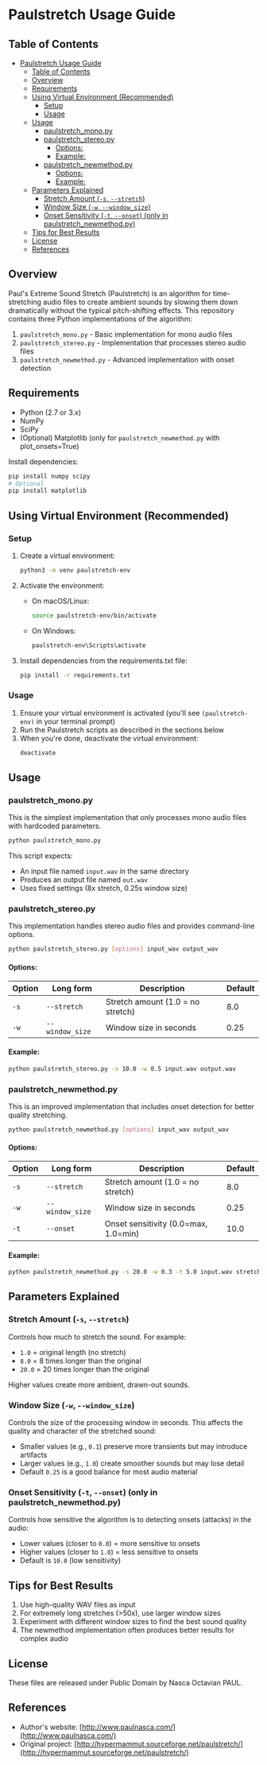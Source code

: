 # Paulstretch Usage Guide

## Table of Contents
- [Paulstretch Usage Guide](#paulstretch-usage-guide)
  - [Table of Contents](#table-of-contents)
  - [Overview](#overview)
  - [Requirements](#requirements)
  - [Using Virtual Environment (Recommended)](#using-virtual-environment-recommended)
    - [Setup](#setup)
    - [Usage](#usage)
  - [Usage](#usage-1)
    - [paulstretch\_mono.py](#paulstretch_monopy)
    - [paulstretch\_stereo.py](#paulstretch_stereopy)
      - [Options:](#options)
      - [Example:](#example)
    - [paulstretch\_newmethod.py](#paulstretch_newmethodpy)
      - [Options:](#options-1)
      - [Example:](#example-1)
  - [Parameters Explained](#parameters-explained)
    - [Stretch Amount (`-s`, `--stretch`)](#stretch-amount--s---stretch)
    - [Window Size (`-w`, `--window_size`)](#window-size--w---window_size)
    - [Onset Sensitivity (`-t`, `--onset`) (only in paulstretch\_newmethod.py)](#onset-sensitivity--t---onset-only-in-paulstretch_newmethodpy)
  - [Tips for Best Results](#tips-for-best-results)
  - [License](#license)
  - [References](#references)

## Overview

Paul's Extreme Sound Stretch (Paulstretch) is an algorithm for time-stretching audio files to create ambient sounds by slowing them down dramatically without the typical pitch-shifting effects. This repository contains three Python implementations of the algorithm:

1. `paulstretch_mono.py` - Basic implementation for mono audio files
2. `paulstretch_stereo.py` - Implementation that processes stereo audio files
3. `paulstretch_newmethod.py` - Advanced implementation with onset detection

## Requirements

- Python (2.7 or 3.x)
- NumPy
- SciPy
- (Optional) Matplotlib (only for `paulstretch_newmethod.py` with plot_onsets=True)

Install dependencies:

```bash
pip install numpy scipy
# Optional
pip install matplotlib
```

## Using Virtual Environment (Recommended)

### Setup

1. Create a virtual environment:
   ```bash
   python3 -m venv paulstretch-env
   ```

2. Activate the environment:
   - On macOS/Linux:
     ```bash
     source paulstretch-env/bin/activate
     ```
   - On Windows:
     ```bash
     paulstretch-env\Scripts\activate
     ```

3. Install dependencies from the requirements.txt file:
   ```bash
   pip install -r requirements.txt
   ```

### Usage

1. Ensure your virtual environment is activated (you'll see `(paulstretch-env)` in your terminal prompt)
2. Run the Paulstretch scripts as described in the sections below
3. When you're done, deactivate the virtual environment:
   ```bash
   deactivate
   ```

## Usage

### paulstretch_mono.py

This is the simplest implementation that only processes mono audio files with hardcoded parameters.

```bash
python paulstretch_mono.py
```

This script expects:
- An input file named `input.wav` in the same directory
- Produces an output file named `out.wav`
- Uses fixed settings (8x stretch, 0.25s window size)

### paulstretch_stereo.py

This implementation handles stereo audio files and provides command-line options.

```bash
python paulstretch_stereo.py [options] input_wav output_wav
```

#### Options:

| Option | Long form | Description | Default |
|--------|-----------|-------------|---------|
| `-s` | `--stretch` | Stretch amount (1.0 = no stretch) | 8.0 |
| `-w` | `--window_size` | Window size in seconds | 0.25 |

#### Example:

```bash
python paulstretch_stereo.py -s 10.0 -w 0.5 input.wav output.wav
```

### paulstretch_newmethod.py

This is an improved implementation that includes onset detection for better quality stretching.

```bash
python paulstretch_newmethod.py [options] input_wav output_wav
```

#### Options:

| Option | Long form | Description | Default |
|--------|-----------|-------------|---------|
| `-s` | `--stretch` | Stretch amount (1.0 = no stretch) | 8.0 |
| `-w` | `--window_size` | Window size in seconds | 0.25 |
| `-t` | `--onset` | Onset sensitivity (0.0=max, 1.0=min) | 10.0 |

#### Example:

```bash
python paulstretch_newmethod.py -s 20.0 -w 0.3 -t 5.0 input.wav stretched_output.wav
```

## Parameters Explained

### Stretch Amount (`-s`, `--stretch`)

Controls how much to stretch the sound. For example:
- `1.0` = original length (no stretch)
- `8.0` = 8 times longer than the original
- `20.0` = 20 times longer than the original

Higher values create more ambient, drawn-out sounds.

### Window Size (`-w`, `--window_size`)

Controls the size of the processing window in seconds. This affects the quality and character of the stretched sound:
- Smaller values (e.g., `0.1`) preserve more transients but may introduce artifacts
- Larger values (e.g., `1.0`) create smoother sounds but may lose detail
- Default `0.25` is a good balance for most audio material

### Onset Sensitivity (`-t`, `--onset`) (only in paulstretch_newmethod.py)

Controls how sensitive the algorithm is to detecting onsets (attacks) in the audio:
- Lower values (closer to `0.0`) = more sensitive to onsets
- Higher values (closer to `1.0`) = less sensitive to onsets
- Default is `10.0` (low sensitivity)

## Tips for Best Results

1. Use high-quality WAV files as input
2. For extremely long stretches (>50x), use larger window sizes
3. Experiment with different window sizes to find the best sound quality
4. The newmethod implementation often produces better results for complex audio

## License

These files are released under Public Domain by Nasca Octavian PAUL.

## References

- Author's website: [http://www.paulnasca.com/](http://www.paulnasca.com/)
- Original project: [http://hypermammut.sourceforge.net/paulstretch/](http://hypermammut.sourceforge.net/paulstretch/) 